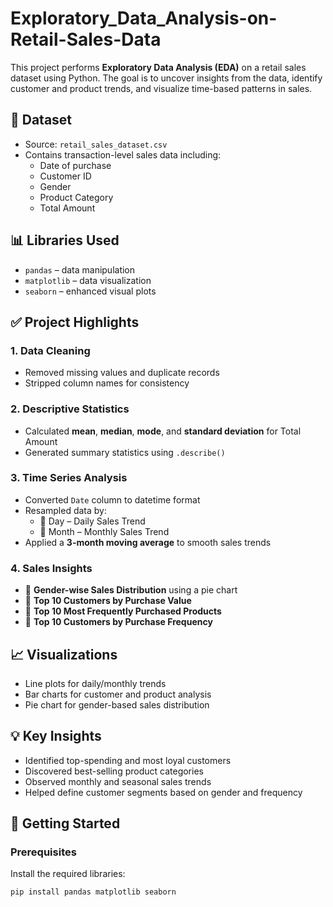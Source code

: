 ﻿# Exploratory_Data_Analysis-on-Retail-Sales-Data

This project performs **Exploratory Data Analysis (EDA)** on a retail sales dataset using Python. The goal is to uncover insights from the data, identify customer and product trends, and visualize time-based patterns in sales.

## 📁 Dataset

- Source: `retail_sales_dataset.csv`
- Contains transaction-level sales data including:
  - Date of purchase
  - Customer ID
  - Gender
  - Product Category
  - Total Amount

## 📊 Libraries Used

- `pandas` – data manipulation
- `matplotlib` – data visualization
- `seaborn` – enhanced visual plots

## ✅ Project Highlights

### 1. Data Cleaning
- Removed missing values and duplicate records
- Stripped column names for consistency

### 2. Descriptive Statistics
- Calculated **mean**, **median**, **mode**, and **standard deviation** for Total Amount
- Generated summary statistics using `.describe()`

### 3. Time Series Analysis
- Converted `Date` column to datetime format
- Resampled data by:
  - 📅 Day – Daily Sales Trend
  - 📆 Month – Monthly Sales Trend
- Applied a **3-month moving average** to smooth sales trends

### 4. Sales Insights
- 🔹 **Gender-wise Sales Distribution** using a pie chart
- 🔹 **Top 10 Customers by Purchase Value**
- 🔹 **Top 10 Most Frequently Purchased Products**
- 🔹 **Top 10 Customers by Purchase Frequency**

## 📈 Visualizations
- Line plots for daily/monthly trends
- Bar charts for customer and product analysis
- Pie chart for gender-based sales distribution

## 💡 Key Insights
- Identified top-spending and most loyal customers
- Discovered best-selling product categories
- Observed monthly and seasonal sales trends
- Helped define customer segments based on gender and frequency

## 🚀 Getting Started

### Prerequisites

Install the required libraries:

```bash
pip install pandas matplotlib seaborn


